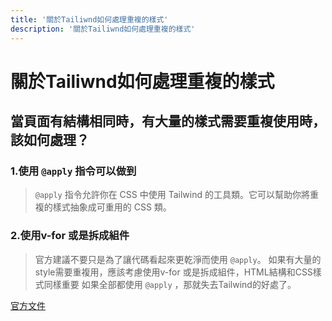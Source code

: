 ```yaml
---
title: '關於Tailiwnd如何處理重複的樣式'
description: '關於Tailiwnd如何處理重複的樣式'
---
```


# 關於Tailiwnd如何處理重複的樣式
## 當頁面有結構相同時，有大量的樣式需要重複使用時，該如何處理？

### 1.使用 `@apply` 指令可以做到
> `@apply` 指令允許你在 CSS 中使用 Tailwind 的工具類。它可以幫助你將重複的樣式抽象成可重用的 CSS 類。
### 2.使用v-for 或是拆成組件
> 官方建議不要只是為了讓代碼看起來更乾淨而使用 `@apply`。
> 如果有大量的style需要重複用，應該考慮使用v-for 或是拆成組件，HTML結構和CSS樣式同樣重要
> 如果全部都使用 `@apply` ，那就失去Tailwind的好處了。

[官方文件](https://tailwindcss.com/docs/reusing-styles)
